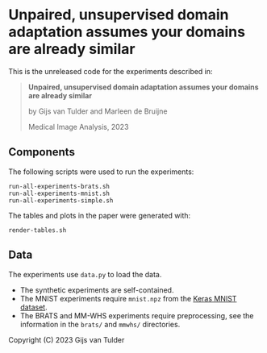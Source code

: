 Unpaired, unsupervised domain adaptation assumes your domains are already similar
=================================================================================
This is the unreleased code for the experiments described in:

> **Unpaired, unsupervised domain adaptation assumes your domains are already similar**
>
> by Gijs van Tulder and Marleen de Bruijne
>
> Medical Image Analysis, 2023


Components
----------
The following scripts were used to run the experiments:

    run-all-experiments-brats.sh
    run-all-experiments-mnist.sh
    run-all-experiments-simple.sh

The tables and plots in the paper were generated with:

    render-tables.sh


Data
----
The experiments use `data.py` to load the data.

* The synthetic experiments are self-contained.
* The MNIST experiments require `mnist.npz` from the [Keras MNIST dataset](https://keras.io/api/datasets/mnist/).
* The BRATS and MM-WHS experiments require preprocessing, see the information in the `brats/` and `mmwhs/` directories.


Copyright (C) 2023 Gijs van Tulder
